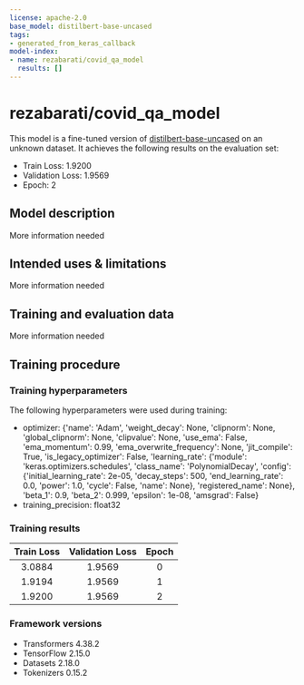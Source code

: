 ```yaml
---
license: apache-2.0
base_model: distilbert-base-uncased
tags:
- generated_from_keras_callback
model-index:
- name: rezabarati/covid_qa_model
  results: []
---
```


<!-- This model card has been generated automatically according to the information Keras had access to. You should
probably proofread and complete it, then remove this comment. -->

# rezabarati/covid_qa_model

This model is a fine-tuned version of [distilbert-base-uncased](https://huggingface.co/distilbert-base-uncased) on an unknown dataset.
It achieves the following results on the evaluation set:
- Train Loss: 1.9200
- Validation Loss: 1.9569
- Epoch: 2

## Model description

More information needed

## Intended uses & limitations

More information needed

## Training and evaluation data

More information needed

## Training procedure

### Training hyperparameters

The following hyperparameters were used during training:
- optimizer: {'name': 'Adam', 'weight_decay': None, 'clipnorm': None, 'global_clipnorm': None, 'clipvalue': None, 'use_ema': False, 'ema_momentum': 0.99, 'ema_overwrite_frequency': None, 'jit_compile': True, 'is_legacy_optimizer': False, 'learning_rate': {'module': 'keras.optimizers.schedules', 'class_name': 'PolynomialDecay', 'config': {'initial_learning_rate': 2e-05, 'decay_steps': 500, 'end_learning_rate': 0.0, 'power': 1.0, 'cycle': False, 'name': None}, 'registered_name': None}, 'beta_1': 0.9, 'beta_2': 0.999, 'epsilon': 1e-08, 'amsgrad': False}
- training_precision: float32

### Training results

| Train Loss | Validation Loss | Epoch |
|:----------:|:---------------:|:-----:|
| 3.0884     | 1.9569          | 0     |
| 1.9194     | 1.9569          | 1     |
| 1.9200     | 1.9569          | 2     |


### Framework versions

- Transformers 4.38.2
- TensorFlow 2.15.0
- Datasets 2.18.0
- Tokenizers 0.15.2
